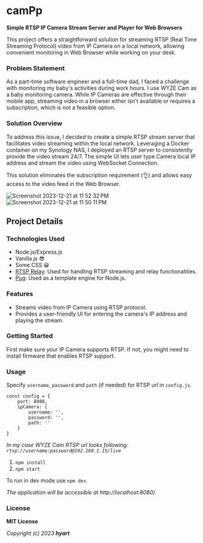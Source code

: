 # camPp
**Simple RTSP IP Camera Stream Server and Player for Web Browsers**

This project offers a straightforward solution for streaming RTSP (Real Time Streaming Protocol) video from IP 
Camera on a local network, allowing convenient monitoring in Web Browser while working on your desk.

### Problem Statement

As a part-time software engineer and a full-time dad, I faced a challenge with monitoring my baby's activities during work hours. 
I use WYZE Cam as a baby monitoring camera. While IP Cameras are effective through their mobile app, 
streaming video in a browser either isn't available or requires a subscription, which is not a feasible option.

### Solution Overview

To address this issue, I decided to create a simple RTSP stream server that facilitates video streaming within the local network. 
Leveraging a Docker container on my Synology NAS, I deployed an RTSP server to consistently provide the video stream 24/7.
The simple UI lets user type Camera local IP address and stream the video using WebSocket Connection.

This solution eliminates the subscription requirement (👌) and allows easy access to the video feed in the Web Browser.

![Screenshot 2023-12-21 at 11 52 32 PM](https://github.com/hyart/camPp/assets/142290537/6715b98b-31d5-4544-8c69-b4acb32d68f1)
![Screenshot 2023-12-21 at 11 50 11 PM](https://github.com/hyart/camPp/assets/142290537/0294af4b-a266-4574-b7a0-78aaedc9524d)

## Project Details

### Technologies Used
- Node.js/Express.js
- Vanilla.js 😎
- Some CSS 😀
- [RTSP Relay](https://github.com/k-yle/rtsp-relay): Used for handling RTSP streaming and relay functionalities.
- [Pug](https://github.com/pugjs/pug): Used as a template engine for Node.js.

### Features

- Streams video from IP Camera using RTSP protocol.
- Provides a user-friendly UI for entering the camera's IP address and playing the stream.

### Getting Started

First make sure your IP Camera supports RTSP.
If not, you might need to install firmware that enables RTSP support.

### Usage

Specify `username`, `password` and `path` (if needed) for RTSP url in `config.js`.

```
const config = {
    port: 8080,
    ipCamera: {
        username: '',
        password: '',
        path: ''
    }
}
```
_In my case WYZE Cam RTSP url looks following:
`rtsp://username:password@192.168.1.15/live`_

1. `npm install`
2. `npm start`

To run in dev mode use `npm dev`.

_The application will be accessible at http://localhost:8080/._

### License

**MIT License**

_Copyright (c) 2023 **hyart**_
